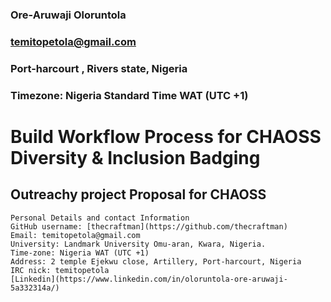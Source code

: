 
### Ore-Aruwaji Oloruntola
### temitopetola@gmail.com
### Port-harcourt , Rivers state, Nigeria
### Timezone: Nigeria Standard Time WAT (UTC +1)


# Build Workflow Process for CHAOSS Diversity & Inclusion Badging

## Outreachy project Proposal for CHAOSS

```
Personal Details and contact Information
GitHub username: [thecraftman](https://github.com/thecraftman)
Email: temitopetola@gmail.com
University: Landmark University Omu-aran, Kwara, Nigeria.
Time-zone: Nigeria WAT (UTC +1)
Address: 2 temple Ejekwu close, Artillery, Port-harcourt, Nigeria
IRC nick: temitopetola
[Linkedin](https://www.linkedin.com/in/oloruntola-ore-aruwaji-5a332314a/)
```
